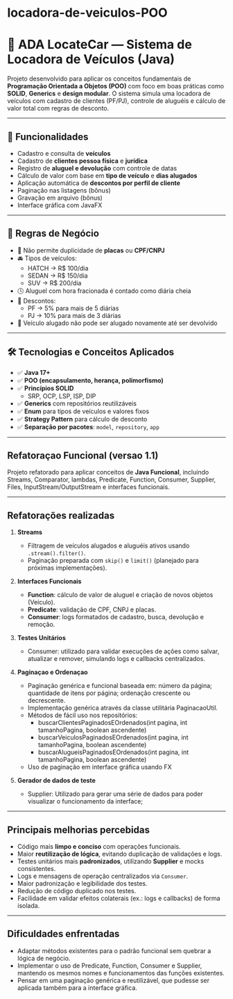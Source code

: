 # locadora-de-veiculos-POO
# 🚗 ADA LocateCar — Sistema de Locadora de Veículos (Java)

Projeto desenvolvido para aplicar os conceitos fundamentais de **Programação Orientada a Objetos (POO)** com foco em boas práticas como **SOLID**, **Generics** e **design modular**. O sistema simula uma locadora de veículos com cadastro de clientes (PF/PJ), controle de aluguéis e cálculo de valor total com regras de desconto.

---

## 🧩 Funcionalidades

- Cadastro e consulta de **veículos**
- Cadastro de **clientes pessoa física** e **jurídica**
- Registro de **aluguel e devolução** com controle de datas
- Cálculo de valor com base em **tipo de veículo** e **dias alugados**
- Aplicação automática de **descontos por perfil de cliente**
- Paginação nas listagens (bônus)
- Gravação em arquivo (bônus)
- Interface gráfica com JavaFX

---

## 📐 Regras de Negócio

- 🚫 Não permite duplicidade de **placas** ou **CPF/CNPJ**
- 🚘 Tipos de veículos:
  - HATCH → R$ 100/dia
  - SEDAN → R$ 150/dia
  - SUV → R$ 200/dia
- 🕓 Aluguel com hora fracionada é contado como diária cheia
- 💸 Descontos:
  - PF → 5% para mais de 5 diárias
  - PJ → 10% para mais de 3 diárias
- 🚫 Veículo alugado não pode ser alugado novamente até ser devolvido

---

## 🛠️ Tecnologias e Conceitos Aplicados

- ✅ **Java 17+**
- ✅ **POO (encapsulamento, herança, polimorfismo)**
- ✅ **Princípios SOLID**
  - SRP, OCP, LSP, ISP, DIP
- ✅ **Generics** com repositórios reutilizáveis
- ✅ **Enum** para tipos de veículos e valores fixos
- ✅ **Strategy Pattern** para cálculo de desconto
- ✅ **Separação por pacotes**: `model`, `repository`, `app`

---

## Refatoraçao Funcional (versao 1.1)

Projeto refatorado para aplicar conceitos de **Java Funcional**, incluindo Streams, Comparator, lambdas, Predicate, Function, Consumer, Supplier, Files, InputStream/OutputStream e interfaces funcionais.

---

## Refatorações realizadas

1. **Streams**
   - Filtragem de veículos alugados e aluguéis ativos usando `.stream().filter()`.
   - Paginação preparada com `skip()` e `limit()` (planejado para próximas implementações).

2. **Interfaces Funcionais**
   - **Function**: cálculo de valor de aluguel e criação de novos objetos (Veículo).
   - **Predicate**: validação de CPF, CNPJ e placas.
   - **Consumer**: logs formatados de cadastro, busca, devolução e remoção.

3. **Testes Unitários**
   - Consumer: utilizado para validar execuções de ações como salvar, atualizar e remover, simulando logs e callbacks centralizados.

4. **Paginaçao e Ordenaçao**
   - Paginação genérica e funcional baseada em: número da página; quantidade de itens por página; ordenação crescente ou decrescente.
   - Implementação genérica através da classe utilitária PaginacaoUtil.
   - Métodos de fácil uso nos repositórios:
     - buscarClientesPaginadosEOrdenados(int pagina, int tamanhoPagina, boolean ascendente)
     - buscarVeiculosPaginadosEOrdenados(int pagina, int tamanhoPagina, boolean ascendente)
     - buscarAlugueisPaginadosEOrdenados(int pagina, int tamanhoPagina, boolean ascendente)
   - Uso de paginação em interface gráfica usando FX

5. **Gerador de dados de teste**
   - Supplier: Utilizado para gerar uma série de dados para poder visualizar o funcionamento da interface;
---

## Principais melhorias percebidas

- Código mais **limpo e conciso** com operações funcionais.
- Maior **reutilização de lógica**, evitando duplicação de validações e logs.
- Testes unitários mais **padronizados**, utilizando **Supplier** e mocks consistentes.
- Logs e mensagens de operação centralizados via `Consumer`.
- Maior padronização e legibilidade dos testes.
- Redução de código duplicado nos testes.
- Facilidade em validar efeitos colaterais (ex.: logs e callbacks) de forma isolada.

---
  
## Dificuldades enfrentadas

- Adaptar métodos existentes para o padrão funcional sem quebrar a lógica de negócio.
- Implementar o uso de Predicate, Function, Consumer e Supplier, mantendo os mesmos nomes e funcionamentos das funções 
existentes.
- Pensar em uma paginação genérica e reutilizável, que pudesse ser aplicada também para a interface gráfica.

